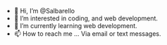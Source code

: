 - 👋 Hi, I’m @Salbarello
- 👀 I’m interested in coding, and web development. 
- 🌱 I’m currently learning web development.
- 📫 How to reach me ... Via email or text messages.

<!---
Salbarello/Santiago is a ✨ special ✨ repository because its `README.md` (this file) appears on your GitHub profile.
You can click the Preview link to take a look at your changes.
--->
